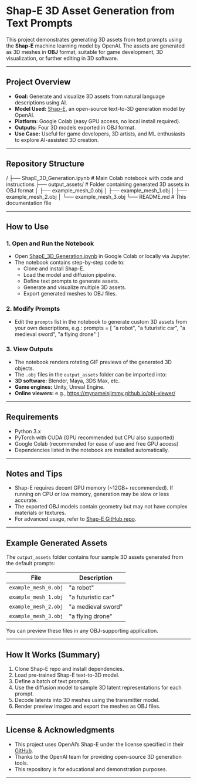 # Shap-E 3D Asset Generation from Text Prompts

This project demonstrates generating 3D assets from text prompts using the **Shap-E** machine learning model by OpenAI. The assets are generated as 3D meshes in **OBJ** format, suitable for game development, 3D visualization, or further editing in 3D software.

---

## Project Overview

- **Goal:** Generate and visualize 3D assets from natural language descriptions using AI.
- **Model Used:** [Shap-E](https://github.com/openai/shap-e), an open-source text-to-3D generation model by OpenAI.
- **Platform:** Google Colab (easy GPU access, no local install required).
- **Outputs:** Four 3D models exported in OBJ format.
- **Use Case:** Useful for game developers, 3D artists, and ML enthusiasts to explore AI-assisted 3D creation.

---

## Repository Structure

/
├── ShapE_3D_Generation.ipynb # Main Colab notebook with code and instructions
├── output_assets/ # Folder containing generated 3D assets in OBJ format
│   ├── example_mesh_0.obj
│   ├── example_mesh_1.obj
│   ├── example_mesh_2.obj
│   └── example_mesh_3.obj
└── README.md # This documentation file


---

## How to Use

### 1. Open and Run the Notebook

- Open [ShapE_3D_Generation.ipynb](./ShapE_3D_Generation.ipynb) in Google Colab or locally via Jupyter.
- The notebook contains step-by-step code to:
  - Clone and install Shap-E.
  - Load the model and diffusion pipeline.
  - Define text prompts to generate assets.
  - Generate and visualize multiple 3D assets.
  - Export generated meshes to OBJ files.

### 2. Modify Prompts

- Edit the `prompts` list in the notebook to generate custom 3D assets from your own descriptions, e.g.:
prompts = [
"a robot",
"a futuristic car",
"a medieval sword",
"a flying drone"
]


### 3. View Outputs

- The notebook renders rotating GIF previews of the generated 3D objects.
- The `.obj` files in the `output_assets` folder can be imported into:
- **3D software:** Blender, Maya, 3DS Max, etc.
- **Game engines:** Unity, Unreal Engine.
- **Online viewers:** e.g., https://mynameisjimmy.github.io/obj-viewer/

---

## Requirements

- Python 3.x
- PyTorch with CUDA (GPU recommended but CPU also supported)
- Google Colab (recommended for ease of use and free GPU access)
- Dependencies listed in the notebook are installed automatically.

---

## Notes and Tips

- Shap-E requires decent GPU memory (~12GB+ recommended). If running on CPU or low memory, generation may be slow or less accurate.
- The exported OBJ models contain geometry but may not have complex materials or textures.
- For advanced usage, refer to [Shap-E GitHub repo](https://github.com/openai/shap-e).

---

## Example Generated Assets

The `output_assets` folder contains four sample 3D assets generated from the default prompts:

| File                 | Description           |
|----------------------|-----------------------|
| `example_mesh_0.obj` | "a robot"             |
| `example_mesh_1.obj` | "a futuristic car"    |
| `example_mesh_2.obj` | "a medieval sword"    |
| `example_mesh_3.obj` | "a flying drone"      |

You can preview these files in any OBJ-supporting application.

---

## How It Works (Summary)

1. Clone Shap-E repo and install dependencies.
2. Load pre-trained Shap-E text-to-3D model.
3. Define a batch of text prompts.
4. Use the diffusion model to sample 3D latent representations for each prompt.
5. Decode latents into 3D meshes using the transmitter model.
6. Render preview images and export the meshes as OBJ files.

---

## License & Acknowledgments

- This project uses OpenAI’s Shap-E under the license specified in their [GitHub](https://github.com/openai/shap-e).
- Thanks to the OpenAI team for providing open-source 3D generation tools.
- This repository is for educational and demonstration purposes.

---


